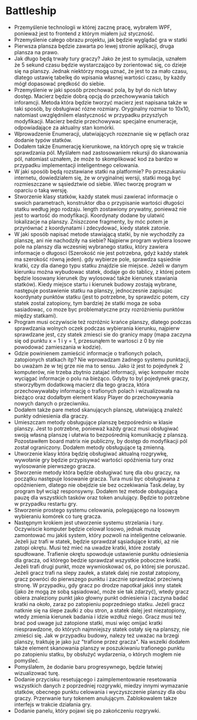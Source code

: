 # Battleship
- Przemyślenie technologii w której zacznę pracę, wybrałem WPF, ponieważ jest to frontend z którym miałem już styczność.
- Przemyślenie całego obrazu projektu, jak będzie wyglądać gra w statki
- Pierwsza plansza będzie zawarta po lewej stronie aplikacji, druga plansza na prawo.
- Jak długo będą trwały tury graczy? Jako że jest to symulacja, uznałem że 5 sekund czasu będzie wystarczająco by zorientować się, co dzieje się na planszy. Jednak niektórzy mogą uznać, że jest to za mało czasu, dlatego ustawię tabelkę do wpisania własnej wartości czasu, by każdy mógł dopasować prędkość do siebie.
- Przemyślenie w jaki sposób przechować pola, by był do nich łatwy dostęp. Macierz będzie dobrą opcją do przechowywania takich inforamcji. Metoda która będzie tworzyć macierz jest napisana także w taki sposób, by obsługiwać rózne rozmiary. Oryginalny rozmiar to 10x10, natomiast uwzględnilem elastyczność w przypadku przyszlych modyfikacji. Macierz bedzie przechowywac specjalne enumeracje, odpowiadające za aktualny stan komórki.
- Wprowadzenie Enumeracji, ułatwiających rozeznanie się w pętlach oraz dodanie typów statków.
- Dodałem także Enumerację kierunkowe, na których oprę się w trakcie sprawdzania pól. Myślałem nad zastosowaniem rekursji do skanowania pól, natomiast uznałem, że może to skomplikować kod za bardzo w przypadku implementacji inteligentnego celowania.
- W jaki sposób będą rozstawiane statki na platformie? Po przeszukaniu internetu, dowiedziałem się, że w oryginalnej wersji, statki mogą być rozmieszczane w sąsiedztwie od siebie. Wiec tworzę program w oparciu o taką wersję.
- Stworzenie klasy statków, każdy statek musi zawierać informacje o swoich parametrach, konstruktor dba o przypisanie wartości długości statku według jego rodzaju. length zostawiony prywatny, ponieważ nie jest to wartość do modyfikacji. Koordynaty dodane by ulatwić lokalizacje na planszy. Zniszczone fragmenty, by móc potem je przyrównać z koordynatami i zdecydować, kiedy statek zatonie.
- W jaki sposób napisać metode stawiającą statki, by nie wychodziły za planszę, ani nie nachodziły na siebie? Najpierw program wybiera losowe pole na planszy dla wczesniej wybranego statku, który zawiera informacje o długosci (Szerokość nie jest potrzebna, gdyż każdy statek ma szerokość równą jeden). gdy wybierze pole, sprawdza sąsiednie kratki, czy dla danego typu statku znajdzie sie miejsce. Jeżeli w danym kierunku można wybudowac statek, dodaje go do tablicy, z której potem będzie losowany kierunek (by wylosować także kierunek stawiania statków). Kiedy miejsce startu i kierunek budowy zostają wybrane, następuje postawienie statku na planszy, jednoczesnie zapisujac koordynaty punktów statku (jest to potrzebne, by sprawdzic potem, czy statek zostal zatopiony, tym bardziej że statki moga ze soba sasiadowac, co moze byc problematyczne przy rozróżnieniu punktów między statkami).
- Program musi oczywiscie też rozróżnic krańce planszy, dlatego podczas sprawdzania wolnych oczek podczas wybierania kierunku, najpierw sprawdzane jest, czy statek zmiesci sie do granicy mapy (mapa zaczyna się od punktu x = 1 i y = 1, przesunąłem te wartosci z 0 by nie powodować zamieszania w kodzie).
- Gdzie powinienem zamieścić informacje o trafionych polach, zatopionych statkach itp? Nie wprowadzam żadnego systemu punktacji, bo uważam że w tej grze nie ma to sensu. Jako iż jest to pojedynek 2 komputerów, nie trzeba zbytnio zatajać informacji, więc komputer może wyciągać informacje o polu na bieżąco. Gdyby to byl pojedynek graczy, stworzyłbym dodatkową macierz dla tego gracza, która przechowywałaby informację o trafionych polach i wizualizowała na bieżąco oraz dodałbym element klasy Player do przechowywania nowych danych o przeciwniku.
- Dodałem także pare metod skanujących planszę, ułatwiającą znaleźć punkty odniesienia dla graczy.
- Umieszczam metody obsługujące planszę bezpośrednio w klasie planszy. Jest to potrzebne, ponieważ każdy gracz musi obsługiwać swoją własną planszę i ułatwia to bezpośrednią komunikację z planszą. Pozostawiłem board matrix nie publiczny, by dostęp do modyfikacji pól został ograniczony. Dodałem metody obsługujące tą zmienną.
- Utworzenie klasy która będzię obsługiwać aktualną rozgrywkę, wywołanie gry będzie przypisywać wartości opóźnienia tury oraz wylosowanie pierwszego gracza.
- Stworzenie metody która będzie obsługiwać turę dla obu graczy, na początku następuje losowanie gracza. Tura musi byc obsługiwana z opóźnieniem, dlatego nie obejdzie sie bez oczekiwania Task.delay, by program był wciąż responsywny. Dodałem też metode obsługującą pauzę dla wszystkich tasków oraz token anulujący. Będzie to potrzebne w przypadku restartu gry.
- Stworzenie prostego systemu celowania, polegającego na losowym wybieraniu komórek co turę gracza.
- Następnym krokiem jest utworzenie systemu strzelania i tury. Oczywiscie komputer będzie celował losowo, jednak muszę zamontować mu jakiś system, który pozwoli na inteligentne celowanie. Jeżeli juz trafi w statek, będzie sprawdzał sąsiadujące kratki, aż nie zatopi okrętu. Musi też mieć na uwadze kratki, które zostały spudłowane. Trafienie okrętu spowoduje ustawienie punktu odniesienia dla gracza, od którego bedzie sprawdzał wszystkie poboczne kratki. Jeżeli trafi drugi punkt, moze wywnioskować oś, po której sie poruszać. Jeżeli gracz trafi na slepy zaułek, a statek dalej nie został zatopiony, gracz powróci do pierwszego punktu i zacznie sprawdzać przeciwną stronę. W przypadku, gdy gracz po drodze napotkał jakiś inny statek (jako że mogą ze sobą sąsiadować, może sie tak zdarzyć), wtedy gracz obiera znaleziony punkt jako głowny punkt odniesienia i zaczyna badać kratki na około, zaraz po zatopieniu poprzedniego statku. Jeżeli gracz natknie się na ślepe zaułki z obu stron, a statek dalej jest niezatopiony, wtedy zmienia kierunek badania i idzie wzdłuż niego. Gracz musi też brać pod uwage już zatopione statki, musi więc omijać kratki niesprawdzone, do których najmniejszy statek ostały się na planszy, nie zmieści się. Jak w przypadku budowy, nalezy też uważac na brzegi planszy, traktuję je jako juz "trafione przez gracza". Na wszelki dodałem także element skanowania planszy w poszukiwaniu trafionego punktu po zatopieniu statku, by obsłużyć wydarzenia, o których mogłem nie pomyśleć.
- Pomyślałem, że dodanie baru progresywnego, będzie łatwiej wizualizować turę.
- Dodanie przycisku resetującego i zaimplementowanie resetowania wszystkich danych z poprzedniej rozgrywki, miedzy innymi wymazanie statków, obecnego punktu celowania i wyczyszczenie planszy dla obu graczy. Przerwanie tury tokenem anulującym. Zablokowalem takze interfejs w trakcie działania gry.
- Dodanie panelu, który pojawi się po zakończeniu rozgrywki.
